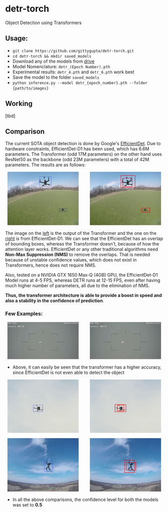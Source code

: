# detr-torch
Object Detection using Transformers

## Usage: 
* `git clone https://github.com/gittygupta/detr-torch.git`
* `cd detr-torch && mkdir saved_models`
* Download any of the models from [drive](https://drive.google.com/drive/folders/1XRVdKGgSOV-3DWli5yGcd51OUwJXDD8q?usp=sharing)
* Model Nomenclature: `detr_(Epoch Number).pth`
* Experimental results: `detr_4.pth` and `detr_6.pth` work best
* Save the model to the folder `saved_models`
* `python inference.py --model detr_{epoch_number}.pth --folder {path/to/images}`

##  Working
[tbd]

## Comparison
The current SOTA object detection is done by Google's [EfficientDet](https://github.com/xuannianz/EfficientDet). Due to hardware constraints, EfficientDet-D1 has been used, which has 6.6M parameters. The Transformer (odd 17M parameters) on the other hand uses ResNet50 as the backbone (odd 23M parameters) with a total of 42M parameters. The results are as follows: 

<p align="center">
    <img alt="Transformer" src="samples/22.jpg" width="45%">
&nbsp; &nbsp; &nbsp; &nbsp;
    <img alt="EfficientDet" src="efficientdetd1_samples/8.jpg" width="45%">
</p>

The image on the [left](samples/22.jpg) is the output of the Transformer and the one on the [right](efficientdetd1_samples/8.jpg) is from EfficientDet-D1. We can see that the EfficientDet has an overlap of bounding boxes, whereas the Transformer doesn't, because of how the attention layer works. EfficientDet or any other traditional algorithms need **Non-Max Suppression (NMS)** to remove the overlaps. That is needed because of unstable confidence values, which does not exist in Transformers, hence does not require NMS. 

Also, tested on a NVIDIA GTX 1650 Max-Q (4GB) GPU, the EfficientDet-D1 Model runs at 4-5 FPS, whereas DETR runs at 12-15 FPS, even after having much higher number of parameters, all due to the elimination of NMS.

**Thus, the transformer architecture is able to provide a boost in speed and also a stability in the confidence of prediction**.

### Few Examples:
<p align="center">
    <img alt="Transformer" src="samples/12.jpg" width="45%">
&nbsp; &nbsp; &nbsp; &nbsp;
    <img alt="EfficientDet" src="efficientdetd1_samples/1.jpg" width="45%">
</p>

* Above, it can easily be seen that the transformer has a higher accuracy, since EfficientDet is not even able to detect the object

<p align="center">
    <img alt="Transformer" src="samples/7.jpg" width="45%">
&nbsp; &nbsp; &nbsp; &nbsp;
    <img alt="EfficientDet" src="efficientdetd1_samples/14.jpg" width="45%">
</p>

<p align="center">
    <img alt="Transformer" src="samples/13.jpg" width="45%">
&nbsp; &nbsp; &nbsp; &nbsp;
    <img alt="EfficientDet" src="efficientdetd1_samples/19.jpg" width="45%">
</p>

* In all the above comparisons, the confidence level for both the models was set to **0.5**